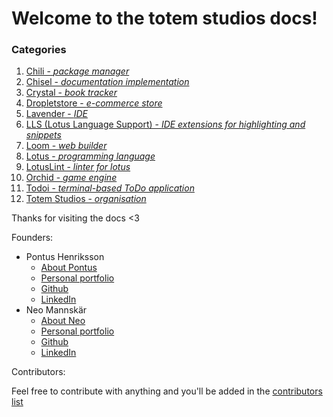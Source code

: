 # Welcome to the totem studios docs!

### Categories

1. [Chili - _package manager_](/chili.md)
2. [Chisel - _documentation implementation_](/chisel.md)
3. [Crystal - _book tracker_](/crystal.md)
4. [Dropletstore - _e-commerce store_](/dropletstore.md)
5. [Lavender - _IDE_](/lavender.md)
6. [LLS (Lotus Language Support) - _IDE extensions for highlighting and snippets_](/lls.md)
7. [Loom - _web builder_](/loom.md)
8. [Lotus - _programming language_](/lotus.md)
9. [LotusLint - _linter for lotus_](/lotuslint.md)
10. [Orchid - _game engine_](/orchid.md)
11. [Todoi - _terminal-based ToDo application_](/todoi.md)
12. [Totem Studios - _organisation_](/totemstudios.md)

Thanks for visiting the docs <3

Founders:

- Pontus Henriksson
  - [About Pontus](/pontus.md)
  - [Personal portfolio](https://pontushenriksson.com)
  - [Github](https://github.com/pontushenriksson)
  - [LinkedIn](https://www.linkedin.com/in/pontushenriksson/)
- Neo Mannskär
  - [About Neo](/neo.md)
  - [Personal portfolio](https://neo.mannskar.com)
  - [Github](https://github.com/Nenne375)
  - [LinkedIn](https://www.linkedin.com/in/neo-mannskar/)

Contributors:

Feel free to contribute with anything and you'll be added in the [contributors list](/contributors.md)
